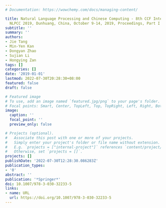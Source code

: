```yaml
---
# Documentation: https://wowchemy.com/docs/managing-content/

title: Natural Language Processing and Chinese Computing - 8th CCF International Conference,
  NLPCC 2019, Dunhuang, China, October 9-14, 2019, Proceedings, Part I
subtitle: ''
summary: ''
authors:
- Jie Tang
- Min-Yen Kan
- Dongyan Zhao
- Sujian Li
- Hongying Zan
tags: []
categories: []
date: '2019-01-01'
lastmod: 2022-07-30T20:28:30+08:00
featured: false
draft: false

# Featured image
# To use, add an image named `featured.jpg/png` to your page's folder.
# Focal points: Smart, Center, TopLeft, Top, TopRight, Left, Right, BottomLeft, Bottom, BottomRight.
image:
  caption: ''
  focal_point: ''
  preview_only: false

# Projects (optional).
#   Associate this post with one or more of your projects.
#   Simply enter your project's folder or file name without extension.
#   E.g. `projects = ["internal-project"]` references `content/project/deep-learning/index.md`.
#   Otherwise, set `projects = []`.
projects: []
publishDate: '2022-07-30T12:28:30.086283Z'
publication_types:
- '0'
abstract: ''
publication: '*Springer*'
doi: 10.1007/978-3-030-32233-5
links:
- name: URL
  url: https://doi.org/10.1007/978-3-030-32233-5
---
```

